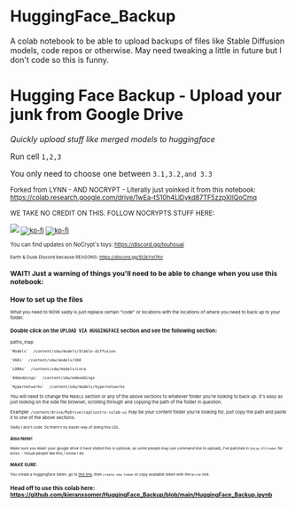 # HuggingFace_Backup
A colab notebook to be able to upload backups of files like Stable Diffusion models, code repos or otherwise. May need tweaking a little in future but I don't code so this is funny. 

# Hugging Face Backup - Upload your junk from Google Drive
*Quickly upload stuff like merged models to huggingface*

Run cell `1,2,3`

You only need to choose one between `3.1,3.2,and 3.3`

<small>Forked from LYNN - AND NOCRYPT - Literally just yoinked it from this notebook: https://colab.research.google.com/drive/1wEa-tS10h4LlDykd87TF5zzpXIIQoCmq

WE TAKE NO CREDIT ON THIS. FOLLOW NOCRYPTS STUFF HERE: 

[![](https://dcbadge.vercel.app/api/shield/442099748669751297?style=flat)](https://lookup.guru/442099748669751297) [![ko-fi](https://img.shields.io/badge/Ko--fi-F16061?logo=ko-fi&logoColor=white&style=flat)](https://ko-fi.com/nocrypt) [![ko-fi](https://img.shields.io/badge/Patreon-F1465A?logo=patreon&logoColor=white&style=flat)](https://patreon.com/nocrypt) 


<small> You can find updates on NoCrypt's toys: https://discord.gg/touhouai

<small> Earth & Dusk Discord because REASONS: https://discord.gg/5t2kYxt7An
  
 ## WAIT! Just a warning of things you'll need to be able to change when you use this notebook: 
  ## How to set up the files

What you need to NOW sadly is just replace certain "code" or locations with the locations of where you need to back up to your folder. 

### Double click on the `UPLOAD VIA HUGGINGFACE` section and see the following section:
paths_map 
    
    `Models`  /content/sdw/models/Stable-diffusion
    
    `VAEs`  /content/sdw/models/VAE
    
    `LORAs`  /content/sdw/models/Lora
    
    `Embeddings`  /content/sdw/embeddings
   
    `Hypernetworks`  /content/sdw/models/hypernetworks


You will need to change the `MODELS` section or any of the above sections to whatever folder you're looking to back up.  It's easy as just looking on the side file browser, scrolling through and copying the path of the folder in question. 

Example: `/content/drive/MyDrive/cagliostro-colab-ui` may be your content folder you're looking for, just copy the path and paste it to one of the above sections.


<small> Sadly I don't code. So there's no easier way of doing this LOL. 

### Also Note! 

Make sure you `MOUNT` your google drive (I have stated this is optional, as some people may use command line to upload), I've patched in `Imjoy-Elfinder` for kicks. - Visual people like this, I know I do.

### MAKE SURE: 

You create a huggingface token, go to [this link](https://huggingface.co/settings/tokens), then `create new token` or copy available token with the `Write` role.

## Head off to use this colab here: https://github.com/kieranxsomer/HuggingFace_Backup/blob/main/HuggingFace_Backup.ipynb
